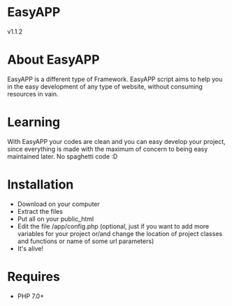 # EasyAPP
 v1.1.2


# About EasyAPP
EasyAPP is a different type of Framework. EasyAPP script aims to help you in the easy development of any type of website, without consuming resources in vain. 

# Learning
With EasyAPP your codes are clean and you can easy develop your project, since everything is made with the maximum of concern to being easy maintained later. No spaghetti code :D

# Installation
 - Download on your computer
 - Extract the files
 - Put all on your public_html
 - Edit the file /app/config.php (optional, just if you want to add more variables for your project or/and change the location of project classes and functions or name of some url parameters)
 - It's alive!

# Requires
 - PHP 7.0+
